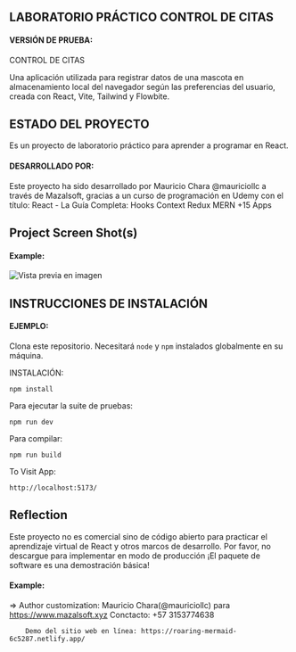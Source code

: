 ## LABORATORIO PRÁCTICO CONTROL DE CITAS

#### VERSIÓN DE PRUEBA:

CONTROL DE CITAS

Una aplicación utilizada para registrar datos de una mascota en almacenamiento local del navegador según las preferencias del usuario, creada con React, Vite, Tailwind y Flowbite.

## ESTADO DEL PROYECTO
Es un proyecto de laboratorio práctico para aprender a programar en React.

#### DESARROLLADO POR:

Este proyecto ha sido desarrollado por Mauricio Chara @mauriciollc a través de Mazalsoft, gracias a un curso de programación en Udemy con el título: 
React - La Guía Completa: Hooks Context Redux MERN +15 Apps


## Project Screen Shot(s)

#### Example:   

![Vista previa en imagen](https://i.ibb.co/qgx9Gdr/test-control-citas.jpg)


## INSTRUCCIONES DE INSTALACIÓN

#### EJEMPLO:  

Clona este repositorio. Necesitará `node` y `npm` instalados globalmente en su máquina.

INSTALACIÓN:

`npm install`  

Para ejecutar la suite de pruebas:  

`npm run dev`  

Para compilar:

`npm run build`  

To Visit App:

`http://localhost:5173/`  

## Reflection

Este proyecto no es comercial sino de código abierto para practicar el aprendizaje virtual de React y otros marcos de desarrollo. Por favor, no descargue para implementar en modo de producción ¡El paquete de software es una demostración básica!

#### Example:  

 =>    Author customization:  Mauricio Chara(@mauriciollc) para https://www.mazalsoft.xyz 
        Conctacto: +57 3153774638
        
        Demo del sitio web en línea: https://roaring-mermaid-6c5287.netlify.app/
